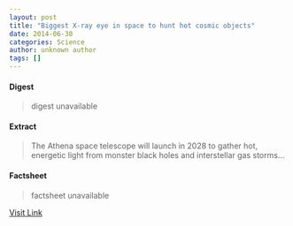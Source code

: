 ```yaml
---
layout: post
title: "Biggest X-ray eye in space to hunt hot cosmic objects"
date: 2014-06-30
categories: Science
author: unknown author
tags: []
---
```



#### Digest
>digest unavailable

#### Extract
>The Athena space telescope will launch in 2028 to gather hot, energetic light from monster black holes and interstellar gas storms...

#### Factsheet
>factsheet unavailable

[Visit Link](http://feeds.newscientist.com/c/749/f/10897/s/3c07f89a/sc/38/l/0L0Snewscientist0N0Carticle0Cdn258180Ebiggest0Exray0Eeye0Ein0Espace0Eto0Ehunt0Ehot0Ecosmic0Eobjects0Bhtml0Dcmpid0FRSS0QNSNS0Q20A120EGLOBAL0Qonline0Enews/story01.htm)


